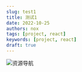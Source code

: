 ```yaml
---
slug: test1
title: 测试1
date: 2022-10-25
authors: nox
tags: [project, react]
keywords: [project, react]
draft: true
---
```


![资源导航](https://img.kuizuo.cn/20220125164617.png)

<!-- truncate -->

